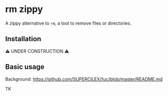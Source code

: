 # rm zippy

A zippy alternative to `rm`, a tool to remove files or directories.

## Installation

⚠ UNDER CONSTRUCTION ⚠

## Basic usage

Background: https://github.com/SUPERCILEX/fuc/blob/master/README.md

TK
